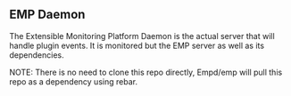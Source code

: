 ## EMP Daemon ##

The Extensible Monitoring Platform Daemon is the actual server that will handle
plugin events. It is monitored but the EMP server as well as its dependencies.

NOTE: There is no need to clone this repo directly, Empd/emp will pull this 
repo as a dependency using rebar.